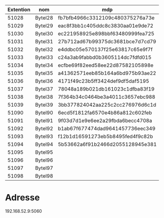 |Extention| nom| mdp|
|------|--------|---------------------------------|
|51028 |Bytel28 |fb7bfb4966c3312109c480375276a73e|
|51029 |Bytel29 |eac8f3bb1c405ddc8c3830aa01e9de72|
|51030 |Bytel30 |ec221958925e898bbf63480999fea725|
|51031 |Bytel31 |27b712ad67b99375dc3681bce7d7cd79|
|51032 |Bytel32 |e4ddbc05e570137f25e63817c65e9f7f|
|51033 |Bytel33 |c24a3ab9fabbd0b3605114dc7fdfd015|
|51034 |Bytel34 |ecfbe69f82eed58ee22d87582105898e|
|51035 |Bytel35 |a41362571eeb85b164a6bd975b93ae22|
|51036 |Bytel36 |4171f49c23b5ff3424def9df5daf5195|
|51037 |Bytel37 |78048a189b021db161023c1dfba83f19|
|51038 |Bytel38 |7f364b34c0464be3a4011c3657ebc988|
|51039 |Bytel39 |3bb377824042aa225c2cc276976d6c1d|
|51090 |Bytel90 |6ecd5f1812fa6570e4b86a812c602feb|
|51091 |Bytel91 |9f03d7d1e9e6ee2a29fbda6becc4708a|
|51092 |Bytel92 |b1ab67f677474dad9641457736eec349|
|51093 |Bytel93 |f12b1d16591273eb5b8495fed4f9c82b|
|51094 |Bytel94 |5b53662a6f91b2466d2055128945e381|
|51095 |Bytel95 |                                |
|51096 |Bytel96 |                                |
|51097 |Bytel97 |                                |
|51098 |Bytel98 |                                |  

# Adresse
192.168.52.9:5060
